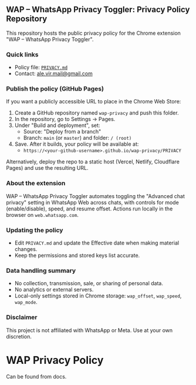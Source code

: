 ## WAP – WhatsApp Privacy Toggler: Privacy Policy Repository

This repository hosts the public privacy policy for the Chrome extension "WAP – WhatsApp Privacy Toggler".

### Quick links
- Policy file: [`PRIVACY.md`](./PRIVACY.md)
- Contact: [ale.vir.mail@gmail.com](mailto:ale.vir.mail@gmail.com)

### Publish the policy (GitHub Pages)
If you want a publicly accessible URL to place in the Chrome Web Store:

1. Create a GitHub repository named `wap-privacy` and push this folder.
2. In the repository, go to Settings → Pages.
3. Under "Build and deployment", set:
   - Source: "Deploy from a branch"
   - Branch: `main` (or `master`) and folder: `/ (root)`
4. Save. After it builds, your policy will be available at:
   - `https://<your-github-username>.github.io/wap-privacy/PRIVACY`

Alternatively, deploy the repo to a static host (Vercel, Netlify, Cloudflare Pages) and use the resulting URL.

### About the extension
WAP – WhatsApp Privacy Toggler automates toggling the "Advanced chat privacy" setting in WhatsApp Web across chats, with controls for mode (enable/disable), speed, and resume offset. Actions run locally in the browser on `web.whatsapp.com`.

### Updating the policy
- Edit `PRIVACY.md` and update the Effective date when making material changes.
- Keep the permissions and stored keys list accurate.

### Data handling summary
- No collection, transmission, sale, or sharing of personal data.
- No analytics or external servers.
- Local-only settings stored in Chrome storage: `wap_offset`, `wap_speed`, `wap_mode`.

### Disclaimer
This project is not affiliated with WhatsApp or Meta. Use at your own discretion.

# WAP Privacy Policy
Can be found from docs.
